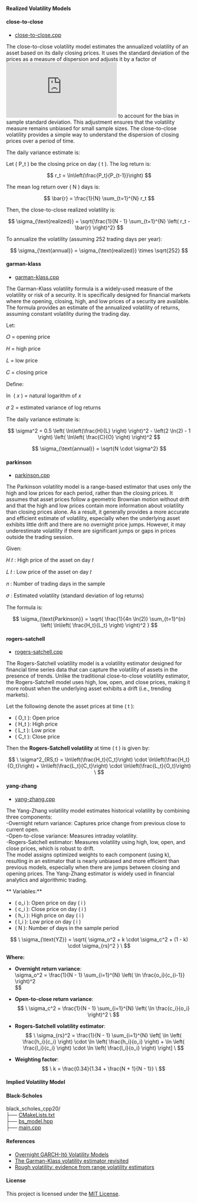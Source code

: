 #### Realized Volatility Models
#### close-to-close 

- [close-to-close.cpp](https://github.com/manuelmusngi/derivatives-modeling/blob/main/realized-volatility-models/close-to-close.cpp)

The close-to-close volatility model estimates the annualized volatility of an asset based on its daily closing prices. It uses the standard deviation of the prices as a measure of dispersion and adjusts it by a factor of ![Equation](https://latex.codecogs.com/png.latex?%5Csqrt%7B%5Cfrac%7Bn%7D%7Bn-1%7D%7D) to account for the bias in sample standard deviation. This adjustment ensures that the volatility measure remains unbiased for small sample sizes. The close-to-close volatility provides a simple way to understand the dispersion of closing prices over a period of time.

The daily variance estimate is:

Let \( P_t \) be the closing price on day \( t \). The log return is:

$$
r_t = \ln\left(\frac{P_t}{P_{t-1}}\right)
$$

The mean log return over \( N \) days is:

$$
\bar{r} = \frac{1}{N} \sum_{t=1}^{N} r_t
$$

Then, the close-to-close realized volatility is:

$$
\sigma_{\text{realized}} = \sqrt{\frac{1}{N - 1} \sum_{t=1}^{N} \left( r_t - \bar{r} \right)^2}
$$

To annualize the volatility (assuming 252 trading days per year):

$$
\sigma_{\text{annual}} = \sigma_{\text{realized}} \times \sqrt{252}
$$



#### garman-klass  

- [garman-klass.cpp](https://github.com/manuelmusngi/derivatives-modeling/blob/main/realized-volatility-models/garman-klass.cpp)

The Garman-Klass volatility formula is a widely-used measure of the volatility or risk of a security. It is specifically designed for financial markets where the opening, closing, high, and low prices of a security are available. The formula provides an estimate of the annualized volatility of returns, assuming constant volatility during the trading day.

Let:

𝑂
 = opening price

𝐻
 = high price

𝐿
 = low price

𝐶
 = closing price

Define:

ln
⁡
(
𝑥
)
 = natural logarithm of 
𝑥

𝜎
2
 = estimated variance of log returns

The daily variance estimate is:

$$
\sigma^2 = 0.5 \left( \ln\left(\frac{H}{L} \right) \right)^2 - \left(2 \ln(2) - 1 \right) \left( \ln\left( \frac{C}{O} \right) \right)^2
$$

$$
\sigma_{\text{annual}} = \sqrt{N \cdot \sigma^2}
$$

#### parkinson 

- [parkinson.cpp](https://github.com/manuelmusngi/derivatives-modeling/blob/main/realized-volatility-models/parkinson.cpp)

The Parkinson volatility model is a range-based estimator that uses only the high and low prices for each period, rather than the closing prices. It assumes that asset prices follow a geometric Brownian motion without drift and that the high and low prices contain more information about volatility than closing prices alone. As a result, it generally provides a more accurate and efficient estimate of volatility, especially when the underlying asset exhibits little drift and there are no overnight price jumps. However, it may underestimate volatility if there are significant jumps or gaps in prices outside the trading session.

Given:

𝐻
𝑡
: High price of the asset on day 
𝑡

𝐿
𝑡
: Low price of the asset on day 
𝑡

𝑛
: Number of trading days in the sample

𝜎
: Estimated volatility (standard deviation of log returns)

The formula is:

$$
\sigma_{\text{Parkinson}} = \sqrt{ \frac{1}{4n \ln(2)} \sum_{t=1}^{n} \left( \ln\left( \frac{H_t}{L_t} \right) \right)^2 }
$$


  
 #### rogers-satchell

- [rogers-satchell.cpp](https://github.com/manuelmusngi/derivatives-modeling/blob/main/realized-volatility-models/rogers-satchell.cpp)
 
 The Rogers-Satchell volatility model is a volatility estimator designed for financial time series data that can capture the volatility of assets in the presence of trends. Unlike the traditional close-to-close volatility estimator, the Rogers-Satchell model uses high, low, open, and close prices, making it more robust when the underlying asset exhibits a drift (i.e., trending markets).

 Let the following denote the asset prices at time \( t \):

- \( O_t \): Open price  
- \( H_t \): High price  
- \( L_t \): Low price  
- \( C_t \): Close price  

Then the **Rogers-Satchell volatility** at time \( t \) is given by:


$$
\
\sigma^2_{RS,t} = \ln\left(\frac{H_t}{C_t}\right) \cdot \ln\left(\frac{H_t}{O_t}\right) + \ln\left(\frac{L_t}{C_t}\right) \cdot \ln\left(\frac{L_t}{O_t}\right)
\
$$



  
#### yang-zhang 

- [yang-zhang.cpp](https://github.com/manuelmusngi/derivatives-modeling/blob/main/realized-volatility-models/yang-zhang.cpp)

The Yang-Zhang volatility model estimates historical volatility by combining three components:\
-Overnight return variance: Captures price change from previous close to current open.\
-Open-to-close variance: Measures intraday volatility.\
-Rogers-Satchell estimator: Measures volatility using high, low, open, and close prices, which is robust to drift.\
The model assigns optimized weights to each component (using k), resulting in an estimator that is nearly unbiased and more efficient than previous models, especially when there are jumps between closing and opening prices. The Yang-Zhang estimator is widely used in financial analytics and algorithmic trading.

** Variables:**

- \( o_i \): Open price on day \( i \)  
- \( c_i \): Close price on day \( i \)  
- \( h_i \): High price on day \( i \)  
- \( l_i \): Low price on day \( i \)  
- \( N \): Number of days in the sample period

$$
\
\sigma_{\text{YZ}} = \sqrt{ \sigma_o^2 + k \cdot \sigma_c^2 + (1 - k) \cdot \sigma_{rs}^2 }
\
$$

**Where:**

- **Overnight return variance**:
\
\sigma_o^2 = \frac{1}{N - 1} \sum_{i=1}^{N} \left( \ln \frac{o_i}{c_{i-1}} \right)^2
\
$$

- **Open-to-close return variance**:
$$
\
\sigma_c^2 = \frac{1}{N - 1} \sum_{i=1}^{N} \left( \ln \frac{c_i}{o_i} \right)^2
\
$$

- **Rogers-Satchell volatility estimator**:
$$
\
\sigma_{rs}^2 = \frac{1}{N - 1} \sum_{i=1}^{N} \left[ \ln \left( \frac{h_i}{c_i} \right) \cdot \ln \left( \frac{h_i}{o_i} \right) + \ln \left( \frac{l_i}{c_i} \right) \cdot \ln \left( \frac{l_i}{o_i} \right) \right]
\
$$

- **Weighting factor**:
$$
\
k = \frac{0.34}{1.34 + \frac{N + 1}{N - 1}}
\
$$




#### Implied Volatility Model

#### Black-Scholes
black_scholes_cpp20/\
├── [CMakeLists.txt](https://github.com/manuelmusngi/derivatives_models_for_options/blob/main/directory_structure/CMakeLists.txt )\
├── [bs_model.hpp](https://github.com/manuelmusngi/derivatives_models_for_options/blob/main/directory_structure/bs_model.hpp)\
├── [main.cpp](https://github.com/manuelmusngi/derivatives_models_for_options/blob/main/directory_structure/main.cpp)
    
#### References
- [Overnight GARCH-Itô Volatility Models](https://arxiv.org/abs/2102.13467)
- [The Garman-Klass volatility estimator revisited](https://arxiv.org/abs/0807.3492)
- [Rough volatility: evidence from range volatility estimators](https://arxiv.org/abs/2312.01426)
       
#### License
This project is licensed under the [MIT License](https://github.com/manuelmusngi/regime_switching_models/edit/main/LICENSE).
